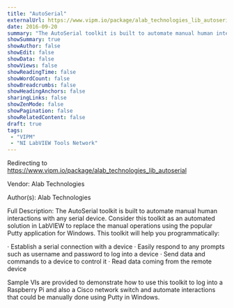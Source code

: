 ```yaml
---
title: "AutoSerial"
externalUrl: https://www.vipm.io/package/alab_technologies_lib_autoserial
date: 2016-09-20
summary: "The AutoSerial toolkit is built to automate manual human interactions with any serial device."
showSummary: true
showAuthor: false
showEdit: false
showData: false
showViews: false
showReadingTime: false
showWordCount: false
showBreadcrumbs: false
showHeadingAnchors: false
sharingLinks: false
showZenMode: false
showPagination: false
showRelatedContent: false
draft: true
tags:
 - "VIPM"
 - "NI LabVIEW Tools Network"
---
```


Redirecting to https://www.vipm.io/package/alab_technologies_lib_autoserial

Vendor: Alab Technologies

Author(s): Alab Technologies
 
Full Description:
The AutoSerial toolkit is built to automate manual human interactions with any serial device. Consider this toolkit as an automated solution in LabVIEW to replace the manual operations using the popular Putty application for Windows. This toolkit will help you programmatically:

· Establish a serial connection with a device
· Easily respond to any prompts such as username and password to log into a device
· Send data and commands to a device to control it
· Read data coming from the remote device

Sample VIs are provided to demonstrate how to use this toolkit to log into a Raspberry Pi and also a Cisco network switch and automate interactions that could be manually done using Putty in Windows.
